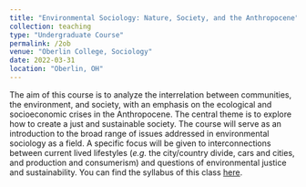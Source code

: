 ```yaml
---
title: "Environmental Sociology: Nature, Society, and the Anthropocene"
collection: teaching
type: "Undergraduate Course"
permalink: /2ob
venue: "Oberlin College, Sociology"
date: 2022-03-31
location: "Oberlin, OH"
---
```

The aim of this course is to analyze the interrelation between communities, the environment, and society, with an emphasis on the ecological and socioeconomic crises in the Anthropocene. The central theme is to explore how to create a just and sustainable society. The course will serve as an introduction to the broad range of issues addressed in environmental sociology as a field. A specific focus will be given to interconnections between current lived lifestyles (_e.g._ the city/country divide, cars and cities, and production and consumerism) and questions of environmental justice and sustainability. You can find the syllabus of this class [here](http://mauriciobetan.github.io/files/SOCI_284_Syllabus_F2022.pdf). 


